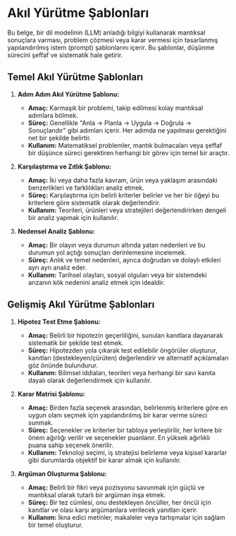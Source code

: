 # Akıl Yürütme Şablonları

Bu belge, bir dil modelinin (LLM) anladığı bilgiyi kullanarak mantıksal sonuçlara varması, problem çözmesi veya karar vermesi için tasarlanmış yapılandırılmış istem (prompt) şablonlarını içerir. Bu şablonlar, düşünme sürecini şeffaf ve sistematik hale getirir.

## Temel Akıl Yürütme Şablonları

1.  **Adım Adım Akıl Yürütme Şablonu:**
    *   **Amaç:** Karmaşık bir problemi, takip edilmesi kolay mantıksal adımlara bölmek.
    *   **Süreç:** Genellikle "Anla → Planla → Uygula → Doğrula → Sonuçlandır" gibi adımları içerir. Her adımda ne yapılması gerektiğini net bir şekilde belirtir.
    *   **Kullanım:** Matematiksel problemler, mantık bulmacaları veya şeffaf bir düşünce süreci gerektiren herhangi bir görev için temel bir araçtır.

2.  **Karşılaştırma ve Zıtlık Şablonu:**
    *   **Amaç:** İki veya daha fazla kavram, ürün veya yaklaşım arasındaki benzerlikleri ve farklılıkları analiz etmek.
    *   **Süreç:** Karşılaştırma için belirli kriterler belirler ve her bir öğeyi bu kriterlere göre sistematik olarak değerlendirir.
    *   **Kullanım:** Teorileri, ürünleri veya stratejileri değerlendirirken dengeli bir analiz yapmak için kullanılır.

3.  **Nedensel Analiz Şablonu:**
    *   **Amaç:** Bir olayın veya durumun altında yatan nedenleri ve bu durumun yol açtığı sonuçları derinlemesine incelemek.
    *   **Süreç:** Anlık ve temel nedenleri, ayrıca doğrudan ve dolaylı etkileri ayrı ayrı analiz eder.
    *   **Kullanım:** Tarihsel olayları, sosyal olguları veya bir sistemdeki arızanın kök nedenini analiz etmek için idealdir.

## Gelişmiş Akıl Yürütme Şablonları

1.  **Hipotez Test Etme Şablonu:**
    *   **Amaç:** Belirli bir hipotezin geçerliliğini, sunulan kanıtlara dayanarak sistematik bir şekilde test etmek.
    *   **Süreç:** Hipotezden yola çıkarak test edilebilir öngörüler oluşturur, kanıtları (destekleyen/çürüten) değerlendirir ve alternatif açıklamaları göz önünde bulundurur.
    *   **Kullanım:** Bilimsel iddiaları, teorileri veya herhangi bir savı kanıta dayalı olarak değerlendirmek için kullanılır.

2.  **Karar Matrisi Şablonu:**
    *   **Amaç:** Birden fazla seçenek arasından, belirlenmiş kriterlere göre en uygun olanı seçmek için yapılandırılmış bir karar verme süreci sunmak.
    *   **Süreç:** Seçenekler ve kriterler bir tabloya yerleştirilir, her kritere bir önem ağırlığı verilir ve seçenekler puanlanır. En yüksek ağırlıklı puana sahip seçenek önerilir.
    *   **Kullanım:** Teknoloji seçimi, iş stratejisi belirleme veya kişisel kararlar gibi durumlarda objektif bir karar almak için kullanılır.

3.  **Argüman Oluşturma Şablonu:**
    *   **Amaç:** Belirli bir fikri veya pozisyonu savunmak için güçlü ve mantıksal olarak tutarlı bir argüman inşa etmek.
    *   **Süreç:** Bir tez cümlesi, onu destekleyen öncüller, her öncül için kanıtlar ve olası karşı argümanlara verilecek yanıtları içerir.
    *   **Kullanım:** İkna edici metinler, makaleler veya tartışmalar için sağlam bir temel oluşturur.
